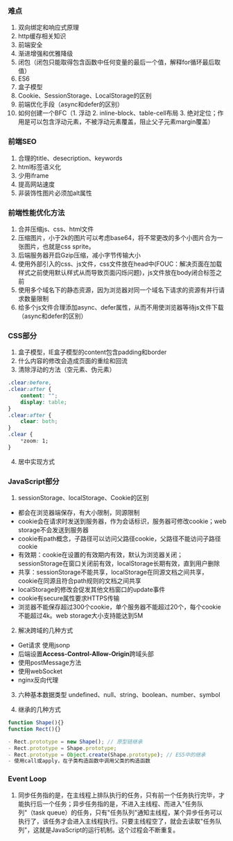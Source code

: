 
### 难点
1. 双向绑定和响应式原理
2. http缓存相关知识
3. 前端安全
4. 渐进增强和优雅降级
5. 闭包（闭包只能取得包含函数中任何变量的最后一个值，解释for循环最后取值）
6. ES6
7. 盒子模型
8. Cookie、SessionStorage、LocalStorage的区别
9. 前端优化手段（async和defer的区别）
10. 如何创建一个BFC（1. 浮动 2. inline-block、table-cell布局 3. 绝对定位；作用是可以包含浮动元素，不被浮动元素覆盖，阻止父子元素margin覆盖）
### 前端SEO

1. 合理的title、desecription、keywords
2. html标签语义化
3. 少用iframe
4. 提高网站速度
5. 非装饰性图片必须加alt属性

### 前端性能优化方法

1. 合并压缩js、css、html文件
2. 压缩图片，小于2k的图片可以考虑base64，将不常更改的多个小图片合为一张图片，也就是css sprite。
3. 后端服务器开启Gzip压缩，减小字节传输大小
4. 使用外部引入的css、js文件，css文件放在head中(FOUC：解决页面在加载样式之前使用默认样式从而导致页面闪烁问题)，js文件放在body闭合标签之前
5. 使用多个域名下的静态资源，因为浏览器对同一个域名下请求的资源有并行请求数量限制
6. 给多个js文件合理添加async、defer属性，从而不用使浏览器等待js文件下载（async和defer的区别）

### CSS部分

1. 盒子模型，IE盒子模型的content包含padding和border
2. 什么内容的修改会造成页面的重绘和回流
3. 清除浮动的方法（空元素、伪元素）

```css
.clear:before,
.clear:after {
    content: "";
    display: table;
}
.clear:after {
    clear: both;
}
.clear {
    *zoom: 1;
}
```
4. 居中实现方式

### JavaScript部分

1. sessionStorage、localStorage、Cookie的区别
- 都会在浏览器端保存，有大小限制，同源限制
- cookie会在请求时发送到服务器，作为会话标识，服务器可修改cookie；web storage不会发送到服务器
- cookie有path概念，子路径可以访问父路径cookie，父路径不能访问子路径cookie
- 有效期：cookie在设置的有效期内有效，默认为浏览器关闭；sessionStorage在窗口关闭前有效，localStorage长期有效，直到用户删除
- 共享：sessionStorage不能共享，localStorage在同源文档之间共享，cookie在同源且符合path规则的文档之间共享
- localStorage的修改会促发其他文档窗口的update事件
- cookie有secure属性要求HTTPS传输
- 浏览器不能保存超过300个cookie，单个服务器不能超过20个，每个cookie不能超过4k。web storage大小支持能达到5M

2. 解决跨域的几种方式
- Get请求 使用jsonp
- 后端设置**Access-Control-Allow-Origin**跨域头部
- 使用postMessage方法
- 使用webSocket
- nginx反向代理

3. 六种基本数据类型 undefined、null、string、boolean、number、symbol

4. 继承的几种方式
```javascript
function Shape(){}
function Rect(){}

- Rect.prototype = new Shape(); // 原型链继承
- Rect.prototype = Shape.prototype;
- Rect.prototype = Object.create(Shape.prototype); // ES5中的继承
- 使用call或apply，在子类构造函数中调用父类的构造函数
```

### Event Loop
1. 同步任务指的是，在主线程上排队执行的任务，只有前一个任务执行完毕，才能执行后一个任务；异步任务指的是，不进入主线程、而进入"任务队列"（task queue）的任务，只有"任务队列"通知主线程，某个异步任务可以执行了，该任务才会进入主线程执行。只要主线程空了，就会去读取"任务队列"，这就是JavaScript的运行机制。这个过程会不断重复。